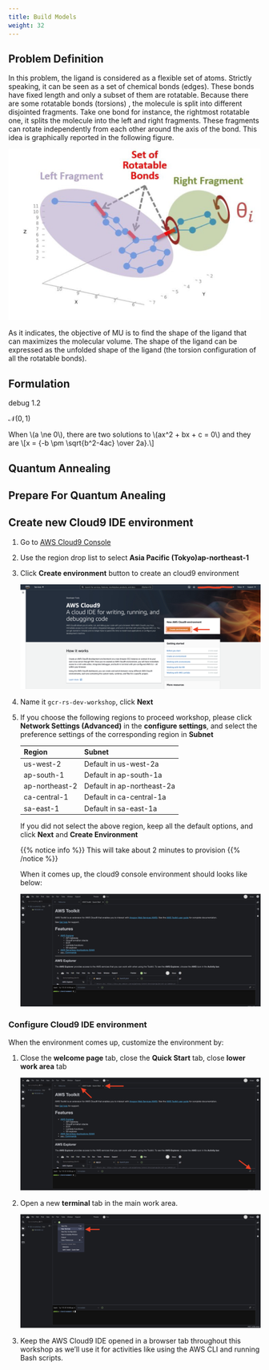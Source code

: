 ```yaml
---
title: Build Models 
weight: 32
---
```


## Problem Definition

In this problem, the ligand is considered as a flexible set of atoms. Strictly speaking, 
it can be seen as a set of chemical bonds (edges). These bonds have fixed length and 
only a subset of them are rotatable. Because there are some rotatable bonds (torsions)
, the molecule is split into different disjointed fragments. Take one bond for instance, 
the rightmost rotatable one, it splits the molecule into the left and right fragments. 
These fragments can rotate independently from each other around the axis of the bond. This 
idea is graphically reported in the following figure. 

 ![Rotatable Bonds](/images/rotatable-bonds.png)

 As it indicates, the objective of MU is to find the shape of the ligand that can maximizes 
 the molecular volume. The shape of the ligand can be expressed as the unfolded shape of the
  ligand (the torsion configuration of all the rotatable bonds).

## Formulation

debug 1.2

$\mathcal{N}(0,\,1)$

<body>
<p>
  When \(a \ne 0\), there are two solutions to \(ax^2 + bx + c = 0\) and they are
  \[x = {-b \pm \sqrt{b^2-4ac} \over 2a}.\]
</p>
</body>


## Quantum Annealing

## Prepare For Quantum Anealing






## Create new Cloud9 IDE environment

1. Go to [AWS Cloud9 Console](https://ap-northeast-1.console.aws.amazon.com/cloud9)
2. Use the region drop list to select **Asia Pacific (Tokyo)ap-northeast-1**
3. Click **Create environment** button to create an cloud9 environment

    ![Create Cloud9 Environment](/images/create-cloud9-start.png)

4. Name it `gcr-rs-dev-workshop`, click **Next**
5. If you choose the following regions to proceed workshop, please click **Network Settings (Advanced)** in the **configure settings**, and select the preference settings of the corresponding region in **Subnet**

   |Region |Subnet |
   |--- |--- |
   |us-west-2|Default in us-west-2a |
   |ap-south-1|Default in ap-south-1a |
   |ap-northeast-2|Default in ap-northeast-2a |
   |ca-central-1|Default in ca-central-1a |
   |sa-east-1|Default in sa-east-1a |
   
   If you did not select the above region, keep all the default options, and click **Next** and **Create Environment**

   {{% notice info %}}
   This will take about 2 minutes to provision
   {{% /notice %}}

   When it comes up, the cloud9 console environment should looks like below:

   ![Cloud9 Welcome](/images/cloud9-welcome.png)

### Configure Cloud9 IDE environment

When the environment comes up, customize the environment by:

1. Close the **welcome page** tab, close the **Quick Start** tab, close **lower work area** tab

    ![Cloud9 Close](/images/cloud9-close.png)

2. Open a new **terminal** tab in the main work area.

    ![Cloud9 Open Terminal](/images/cloud9-open-terminal.png)

3. Keep the AWS Cloud9 IDE opened in a browser tab throughout this workshop as we’ll use it for activities like using the AWS CLI and running Bash scripts.

